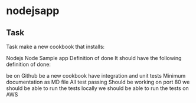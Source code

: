 # nodejsapp

## Task
Task make a new cookbook that installs:

Nodejs Node Sample app
Definition of done
It should have the following definition of done:

be on Github
be a new cookbook
have integration and unit tests
Minimum documentation as MD file
All test passing
Should be working on port 80
we should be able to run the tests locally
we should be able to run the tests on AWS
